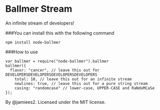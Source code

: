 # Ballmer Stream
An infinite stream of developers!

###You can install this with the following command
```
npm install node-ballmer
```

###How to use
```
var ballmer = require("node-ballmer").ballmer
ballmer({
  flavor: "cancer", // leave this out for DEVELOPERSDEVELOPERSDEVELOPERSDEVELOPERS
	total: 10, // leave this out for an infinite stream
	newlines: true, // leave this out for a pure string stream
	casing: "randomcase" // lower-case, UPPER-CASE and RaNdoMCaSe
});
```

By @jamiees2. Licensed under the MIT license.
